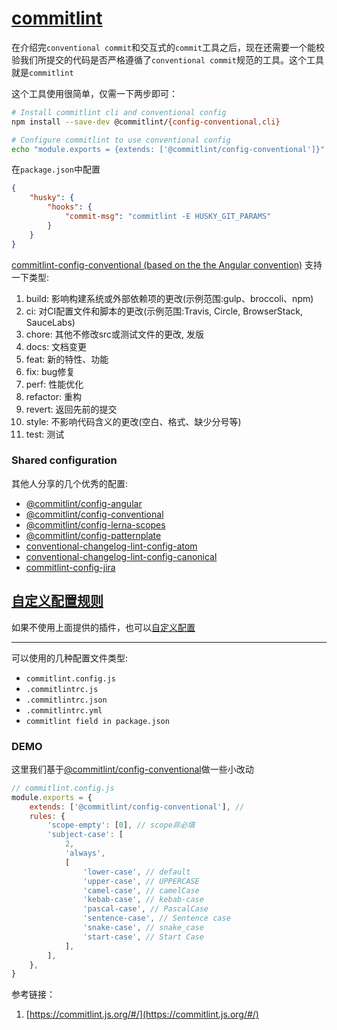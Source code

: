 # [commitlint](https://github.com/conventional-changelog/commitlint#what-is-commitlint)

在介绍完`conventional commit`和交互式的`commit`工具之后，现在还需要一个能校验我们所提交的代码是否严格遵循了`conventional commit`规范的工具。这个工具就是`commitlint`

这个工具使用很简单，仅需一下两步即可：

```bash
# Install commitlint cli and conventional config
npm install --save-dev @commitlint/{config-conventional,cli}

# Configure commitlint to use conventional config
echo "module.exports = {extends: ['@commitlint/config-conventional']}" > commitlint.config.js
```

在`package.json`中配置

```json
{
    "husky": {
        "hooks": {
            "commit-msg": "commitlint -E HUSKY_GIT_PARAMS"
        }
    }
}
```

[commitlint-config-conventional (based on the the Angular convention)](https://github.com/conventional-changelog/commitlint/tree/master/%40commitlint/config-conventional#type-enum) 支持一下类型:

1. build: 影响构建系统或外部依赖项的更改(示例范围:gulp、broccoli、npm)
2. ci: 对CI配置文件和脚本的更改(示例范围:Travis, Circle, BrowserStack, SauceLabs)
3. chore: 其他不修改src或测试文件的更改, 发版
4. docs: 文档变更
5. feat: 新的特性、功能
6. fix: bug修复
7. perf: 性能优化 
8. refactor: 重构
9. revert: 返回先前的提交
10. style: 不影响代码含义的更改(空白、格式、缺少分号等)
11. test: 测试

### Shared configuration

其他人分享的几个优秀的配置:

-   [@commitlint/config-angular](https://github.com/conventional-changelog/commitlint/blob/master/@commitlint/config-angular)
-   [@commitlint/config-conventional](https://github.com/conventional-changelog/commitlint/blob/master/@commitlint/config-conventional)
-   [@commitlint/config-lerna-scopes](https://github.com/conventional-changelog/commitlint/blob/master/@commitlint/config-lerna-scopes)
-   [@commitlint/config-patternplate](https://github.com/conventional-changelog/commitlint/blob/master/@commitlint/config-patternplate)
-   [conventional-changelog-lint-config-atom](https://github.com/erikmueller/conventional-changelog-lint-config-atom)
-   [conventional-changelog-lint-config-canonical](https://github.com/gajus/conventional-changelog-lint-config-canonical)
-   [commitlint-config-jira](https://github.com/Gherciu/commitlint-jira)

## [自定义配置规则](https://github.com/conventional-changelog/commitlint/blob/master/docs/reference-rules.md)

如果不使用上面提供的插件，也可以[自定义配置](https://github.com/conventional-changelog/commitlint/blob/master/docs/reference-rules.md)

---

可以使用的几种配置文件类型:

-   `commitlint.config.js`
-   `.commitlintrc.js`
-   `.commitlintrc.json`
-   `.commitlintrc.yml`
-   `commitlint field in package.json`

### DEMO

这里我们基于[@commitlint/config-conventional](https://github.com/conventional-changelog/commitlint/tree/master/%40commitlint/config-conventional#type-enum)做一些小改动

```js
// commitlint.config.js
module.exports = {
    extends: ['@commitlint/config-conventional'], //
    rules: {
        'scope-empty': [0], // scope非必填
        'subject-case': [
            2,
            'always',
            [
                'lower-case', // default
                'upper-case', // UPPERCASE
                'camel-case', // camelCase
                'kebab-case', // kebab-case
                'pascal-case', // PascalCase
                'sentence-case', // Sentence case
                'snake-case', // snake_case
                'start-case', // Start Case
            ],
        ],
    },
}
```


参考链接：

1. [https://commitlint.js.org/#/](https://commitlint.js.org/#/)